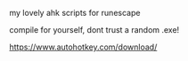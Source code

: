 my lovely ahk scripts for runescape

compile for yourself, dont trust a random .exe!

https://www.autohotkey.com/download/
